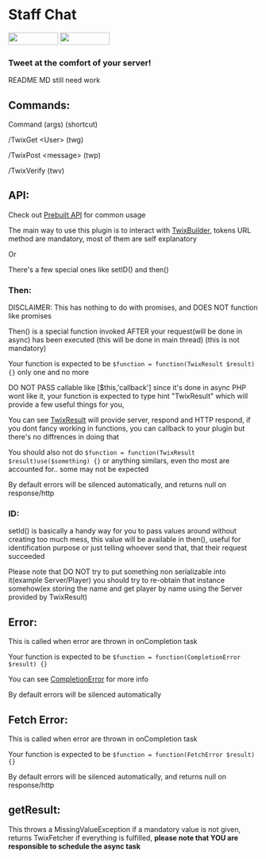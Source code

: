 # Staff Chat
[<img src="https://img.shields.io/badge/Poggit-view-brightgreen.svg" width="100" height="25" />](https://poggit.pmmp.io/ci/ThunderDoesPlugins/Twix/Twix)
[<img src="https://img.shields.io/badge/Discord-join-697EC4.svg" width="100" height="25" />](https://discord.gg/uBghvNp)
<!-- TODO rework Readme.md and SEO tags --!>
<!--
  Title: Twix
  Description: A Twitter plugin with powerful API
  Author: Thunder33345
  -->
<meta name='keywords' content='twitter, pocketmine, plugin, pmmp, mcpe'>
<meta name='description' content='A Twitter plugin with powerful API'>

### Tweet at the comfort of your server!

README MD still need work

## Commands:
Command (args) (shortcut)

/TwixGet \<User> (twg)

/TwixPost \<message> (twp)

/TwixVerify (twv)

## API:
Check out [Prebuilt API](https://github.com/ThunderDoesPlugins/Twix/blob/master/src/Thunder33345/Twix/TwixHelper.php) for common usage 

The main way to use this plugin is to interact with [TwixBuilder](https://github.com/ThunderDoesPlugins/Twix/blob/master/src/Thunder33345/Twix/TwixBuilder.php), tokens URL method are mandatory, most of them are self explanatory

Or

There's a few special ones like setID() and then()

### Then:

DISCLAIMER: This has nothing to do with promises, and DOES NOT function like promises

Then() is a special function invoked AFTER your request(will be done in async) has been executed (this will be done in main thread) (this is not mandatory)

Your function is expected to be ```$function = function(TwixResult $result) {}``` only one and no more

DO NOT PASS callable like [$this,'callback'] since it's done in async PHP wont like it, your function is expected to type hint "TwixResult" which will provide a few useful things for you,

You can see [TwixResult](https://github.com/ThunderDoesPlugins/Twix/blob/master/src/Thunder33345/Twix/Objects/TwixResult.php) will provide server, respond and HTTP respond, if you dont fancy working in functions, you can callback to your plugin but there's no diffrences in doing that

You should also not do ```$function = function(TwixResult $result)use($something) {}``` or anything similars, even tho most are accounted for.. some may not be expected

By default errors will be silenced automatically, and returns null on response/http

### ID:

setId() is basically a handy way for you to pass values around without creating too much mess, this value will be available in then(), useful for identification purpose or just telling whoever send that, that their request succeeded

Please note that DO NOT try to put something non serializable into it(example Server/Player) you should try to re-obtain that instance somehow(ex storing the name and get player by name using the Server provided by TwixResult)

## Error:
This is called when error are thrown in onCompletion task

Your function is expected to be ```$function = function(CompletionError $result) {}```

You can see [CompletionError](https://github.com/ThunderDoesPlugins/Twix/blob/master/src/Thunder33345/Objects/CompletionError.php) for more info

By default errors will be silenced automatically

## Fetch Error:
This is called when error are thrown in onCompletion task

Your function is expected to be ```$function = function(FetchError $result) {}```

By default errors will be silenced automatically, and returns null on response/http

## getResult:

This throws a MissingValueException if a mandatory value is not given, returns TwixFetcher if everything is fulfilled, **please note that YOU are responsible to schedule the async task**